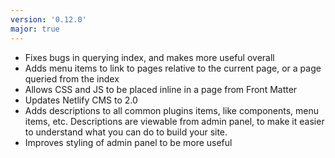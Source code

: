 ```yaml
---
version: '0.12.0'
major: true
---
```


- Fixes bugs in querying index, and makes more useful overall
- Adds menu items to link to pages relative to the current page, or a page queried from the index
- Allows CSS and JS to be placed inline in a page from Front Matter
- Updates Netlify CMS to 2.0
- Adds descriptions to all common plugins items, like components, menu items, etc. Descriptions are viewable from admin 
    panel, to make it easier to understand what you can do to build your site. 
- Improves styling of admin panel to be more useful